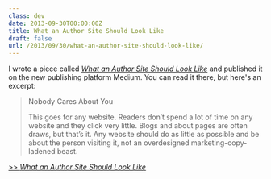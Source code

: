 ```yaml
---
class: dev
date: 2013-09-30T00:00:00Z
title: What an Author Site Should Look Like 
draft: false
url: /2013/09/30/what-an-author-site-should-look-like/
---
```


I wrote a piece called [*What an Author Site Should Look Like*](https://medium.com/lessons-learned/1747b9766f59) and published it on the new publishing platform Medium. You can read it there, but here's an excerpt: 

> Nobody Cares About You
> 
> This goes for any website. Readers don’t spend a lot of time on any website and they click very little. Blogs and about pages are often draws, but that’s it. Any website should do as little as possible and be about the person visiting it, not an overdesigned marketing-copy-ladened beast.

[>> *What an Author Site Should Look Like*](https://medium.com/lessons-learned/1747b9766f59)
